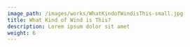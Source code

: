 ```yaml
---
image_path: /images/works/WhatKindofWindisThis-small.jpg
title: What Kind of Wind is This?
description: Lorem ipsum dolor sit amet
weight: 6
---
```

